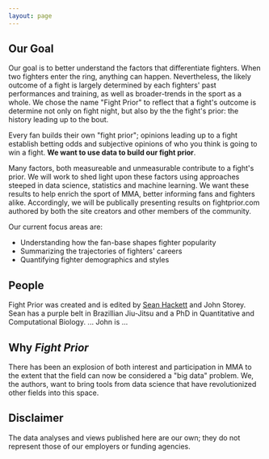 ```yaml
---
layout: page
---
```


## Our Goal

Our goal is to better understand the factors that differentiate fighters. When two fighters enter the ring, anything can happen. Nevertheless, the likely outcome of a fight is largely determined by each fighters' past performances and training, as well as broader-trends in the sport as a whole. We chose the name "Fight Prior" to reflect that a fight's outcome is determine not only on fight night, but also by the the fight's prior: the history leading up to the bout.

Every fan builds their own "fight prior"; opinions leading up to a fight establish betting odds and subjective opinions of who you think is going to win a fight. **We want to use data to build our fight prior**. 

Many factors, both measureable and unmeasurable contribute to a fight's prior. We will work to shed light upon these factors using approaches steeped in data science, statistics and machine learning. We want these results to help enrich the sport of MMA, better informing fans and fighters alike. Accordingly, we will be publically presenting results on fightprior.com authored by both the site creators and other members of the community.

Our current focus areas are:

- Understanding how the fan-base shapes fighter popularity
- Summarizing the trajectories of fighters' careers
- Quantifying fighter demographics and styles


## People

Fight Prior was created and is edited by [Sean Hackett](http://shackett.github.io/) and John Storey.  Sean has a purple belt in Brazillian Jiu-Jitsu and a PhD in Quantitative and Computational Biology. ... John is ...

## Why *Fight Prior*

There has been an explosion of both interest and participation in MMA to the extent that the field can now be considered a "big data" problem. We, the authors, want to bring tools from data science that have revolutionized other fields into this space.

## Disclaimer 

The data analyses and views published here are our own; they do not represent those of our employers or funding agencies.

